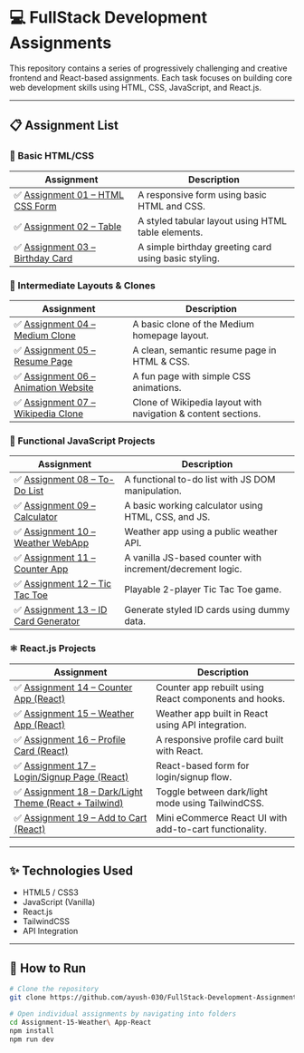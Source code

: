 # 💻 FullStack Development Assignments

This repository contains a series of progressively challenging and creative frontend and React-based assignments. Each task focuses on building core web development skills using HTML, CSS, JavaScript, and React.js.

---

## 📋 Assignment List

### 🧱 Basic HTML/CSS
| Assignment | Description |
|------------|-------------|
| ✅ [Assignment 01 – HTML CSS Form](./Assignment-01-HTML-CSS-Form) | A responsive form using basic HTML and CSS. |
| ✅ [Assignment 02 – Table](./Assignment-02-Table) | A styled tabular layout using HTML table elements. |
| ✅ [Assignment 03 – Birthday Card](./Assignment-03-Birthday-Card) | A simple birthday greeting card using basic styling. |

### 🎨 Intermediate Layouts & Clones
| Assignment | Description |
|------------|-------------|
| ✅ [Assignment 04 – Medium Clone](./Assignment-04-Medium-Clone) | A basic clone of the Medium homepage layout. |
| ✅ [Assignment 05 – Resume Page](./Assignment-05-Resume) | A clean, semantic resume page in HTML & CSS. |
| ✅ [Assignment 06 – Animation Website](./Assignment-06-Animation-Website) | A fun page with simple CSS animations. |
| ✅ [Assignment 07 – Wikipedia Clone](./Assignment-07-Wikipedia-Clone) | Clone of Wikipedia layout with navigation & content sections. |

### 🔧 Functional JavaScript Projects
| Assignment | Description |
|------------|-------------|
| ✅ [Assignment 08 – To-Do List](./Assignment-08-To-Do-List) | A functional to-do list with JS DOM manipulation. |
| ✅ [Assignment 09 – Calculator](./Assignment-09-Calculator) | A basic working calculator using HTML, CSS, and JS. |
| ✅ [Assignment 10 – Weather WebApp](./Assignment-10-Weather-WebApp) | Weather app using a public weather API. |
| ✅ [Assignment 11 – Counter App](./Assignment-11-Counter-App) | A vanilla JS-based counter with increment/decrement logic. |
| ✅ [Assignment 12 – Tic Tac Toe](./Assignment-12-Tic-Tac-Toe) | Playable 2-player Tic Tac Toe game. |
| ✅ [Assignment 13 – ID Card Generator](./Assignment-13-ID-Card) | Generate styled ID cards using dummy data. |

### ⚛️ React.js Projects
| Assignment | Description |
|------------|-------------|
| ✅ [Assignment 14 – Counter App (React)](./Assignment-14-Counter%20App-React) | Counter app rebuilt using React components and hooks. |
| ✅ [Assignment 15 – Weather App (React)](./Assignment-15-Weather%20App-React) | Weather app built in React using API integration. |
| ✅ [Assignment 16 – Profile Card (React)](./Assignment-16-Profile%20Card-React) | A responsive profile card built with React. |
| ✅ [Assignment 17 – Login/Signup Page (React)](./Assignment-17-Login-Signup%20Page-React) | React-based form for login/signup flow. |
| ✅ [Assignment 18 – Dark/Light Theme (React + Tailwind)](./Assignment-18-Dark-Light%20Theme-React) | Toggle between dark/light mode using TailwindCSS. |
| ✅ [Assignment 19 – Add to Cart (React)](./Assignment-19-Add%20To%20Cart-React) | Mini eCommerce React UI with add-to-cart functionality. |

---

## ✨ Technologies Used
- HTML5 / CSS3
- JavaScript (Vanilla)
- React.js
- TailwindCSS
- API Integration

---

## 📁 How to Run

```bash
# Clone the repository
git clone https://github.com/ayush-030/FullStack-Development-Assignments.git

# Open individual assignments by navigating into folders
cd Assignment-15-Weather\ App-React
npm install
npm run dev
